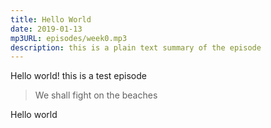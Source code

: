 ```yaml
---
title: Hello World
date: 2019-01-13
mp3URL: episodes/week0.mp3
description: this is a plain text summary of the episode
---
```


Hello world! this is a test episode

> We shall fight on the beaches

Hello world
